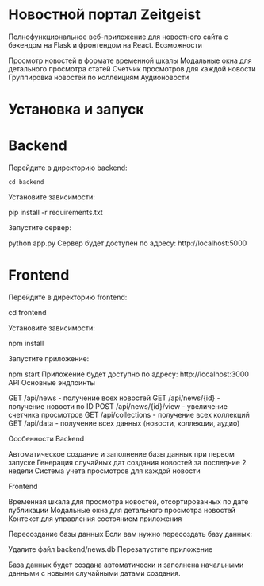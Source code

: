 # Новостной портал Zeitgeist
Полнофункциональное веб-приложение для новостного сайта с бэкендом на Flask и фронтендом на React.
Возможности

Просмотр новостей в формате временной шкалы
Модальные окна для детального просмотра статей
Счетчик просмотров для каждой новости
Группировка новостей по коллекциям
Аудионовости

# Установка и запуск
# Backend

Перейдите в директорию backend:

```cd backend```

Установите зависимости:

pip install -r requirements.txt

Запустите сервер:

python app.py
Сервер будет доступен по адресу: http://localhost:5000
# Frontend

Перейдите в директорию frontend:

cd frontend

Установите зависимости:

npm install

Запустите приложение:

npm start
Приложение будет доступно по адресу: http://localhost:3000
API
Основные эндпоинты

GET /api/news - получение всех новостей
GET /api/news/{id} - получение новости по ID
POST /api/news/{id}/view - увеличение счетчика просмотров
GET /api/collections - получение всех коллекций
GET /api/data - получение всех данных (новости, коллекции, аудио)

Особенности
Backend

Автоматическое создание и заполнение базы данных при первом запуске
Генерация случайных дат создания новостей за последние 2 недели
Система учета просмотров для каждой новости

Frontend

Временная шкала для просмотра новостей, отсортированных по дате публикации
Модальные окна для детального просмотра новостей
Контекст для управления состоянием приложения

Пересоздание базы данных
Если вам нужно пересоздать базу данных:

Удалите файл backend/news.db
Перезапустите приложение

База данных будет создана автоматически и заполнена начальными данными с новыми случайными датами создания.
